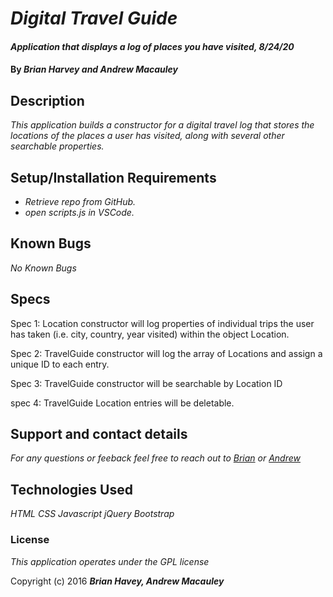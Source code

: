# _Digital Travel Guide_

#### _Application that displays a log of places you have visited, 8/24/20_

#### By _**Brian Harvey and Andrew Macauley**_

## Description

_This application builds a constructor for a digital travel log that stores the locations of the places a user has visited, along with several other searchable properties._

## Setup/Installation Requirements

* _Retrieve repo from GitHub._
* _open scripts.js in VSCode._

## Known Bugs

_No Known Bugs_

## Specs 

Spec 1: Location constructor will log properties of individual trips the user has taken (i.e. city, country, year visited) within the object Location.

Spec 2: TravelGuide constructor will log the array of Locations and assign a unique ID to each entry.

Spec 3: TravelGuide constructor will be searchable by Location ID

spec 4: TravelGuide Location entries will be deletable.

## Support and contact details

_For any questions or feeback feel free to reach out to [Brian](mailto:brian.harv3y@gmail.com) or [Andrew](mailto:macauleyandy03@gmail.com)_

## Technologies Used

_HTML_
_CSS_
_Javascript_
_jQuery_
_Bootstrap_

### License

*This application operates under the GPL license*

Copyright (c) 2016 **_Brian Havey, Andrew Macauley_**
